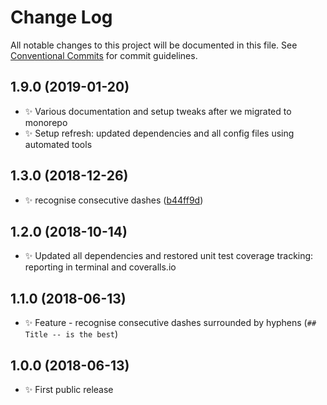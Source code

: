# Change Log

All notable changes to this project will be documented in this file.
See [Conventional Commits](https://conventionalcommits.org) for commit guidelines.

## 1.9.0 (2019-01-20)

* ✨ Various documentation and setup tweaks after we migrated to monorepo
* ✨ Setup refresh: updated dependencies and all config files using automated tools

## 1.3.0 (2018-12-26)

* ✨ recognise consecutive dashes ([b44ff9d](https://gitlab.com/codsen/codsen/tree/master/packages/bitbucket-slug/commits/b44ff9d))

## 1.2.0 (2018-10-14)

* ✨ Updated all dependencies and restored unit test coverage tracking: reporting in terminal and coveralls.io

## 1.1.0 (2018-06-13)

* ✨ Feature - recognise consecutive dashes surrounded by hyphens (`## Title -- is the best`)

## 1.0.0 (2018-06-13)

* ✨ First public release

